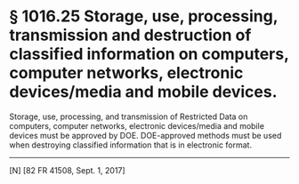 # § 1016.25   Storage, use, processing, transmission and destruction of classified information on computers, computer networks, electronic devices/media and mobile devices.

Storage, use, processing, and transmission of Restricted Data on computers, computer networks, electronic devices/media and mobile devices must be approved by DOE. DOE-approved methods must be used when destroying classified information that is in electronic format.



---

[N] [82 FR 41508, Sept. 1, 2017]





